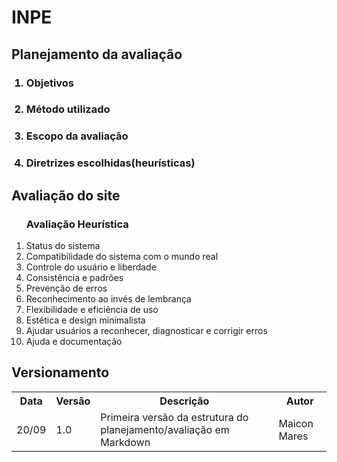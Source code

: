<h1><strong>INPE</strong></h1>
<h2>Planejamento da avaliação</h2>
<ol>
    <h3><li>Objetivos</li></h3>
    <h3><li>Método utilizado</li></h3>
    <h3><li>Escopo da avaliação</li></h3>
    <h3><li>Diretrizes escolhidas(heurísticas)</li></h3>
</ol>
<h2>Avaliação do site</h2>
<ol>
    <h3>Avaliação Heurística</h3>
    <li>Status do sistema</li>
    <li>Compatibilidade do sistema com o mundo real</li>
    <li>Controle do usuário e liberdade</li>
    <li>Consistência e padrões</li>
    <li>Prevenção de erros</li>
    <li>Reconhecimento ao invés de lembrança</li>
    <li>Flexibilidade e eficiência de uso</li>
    <li>Estética e design minimalista</li>
    <li>Ajudar usuários a reconhecer, diagnosticar e corrigir erros</li>
    <li>Ajuda e documentação</li>
</ol>

<h2>Versionamento</h2>
<table>
  <tr>
    <th>Data</th>
    <th>Versão</th>
    <th>Descrição</th>
    <th>Autor</th>
  </tr>
  <tr>
    <td>20/09</td>
    <td>1.0</td>
    <td>Primeira versão da estrutura do planejamento/avaliação em Markdown</td>
    <td>Maicon Mares</td>
  </tr>
</table>